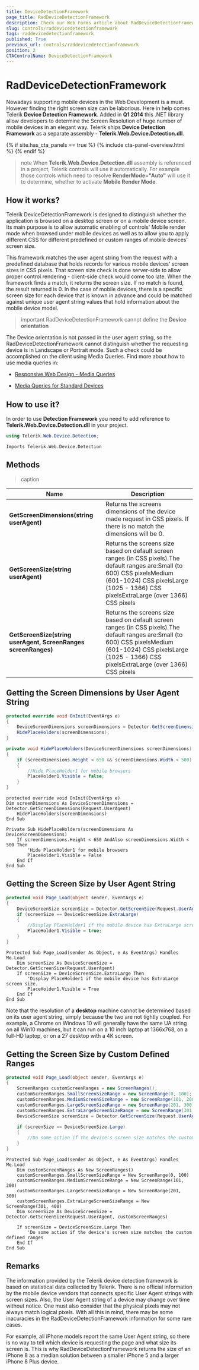 ```yaml
---
title: DeviceDetectionFramework
page_title: RadDeviceDetectionFramework
description: Check our Web Forms article about RadDeviceDetectionFramework.
slug: controls/raddevicedetectionframework
tags: raddevicedetectionframework
published: True
previous_url: controls/raddevicedetectionframework
position: 2
CTAControlName: DeviceDetectionFramework
---
```


# RadDeviceDetectionFramework



Nowadays supporting mobile devices in the Web Development is a must. However finding the right screen size can be laborious. Here in help comes Telerik **Device Detection Framework**. Added in **Q1 2014** this .NET library allow developers to determine the Screen Resolution of huge number of mobile devices in an elegant way. Telerik ships **Device Detection Framework** as a separate assembly - **Telerik.Web.Device.Detection.dll**.

{% if site.has_cta_panels == true %}
{% include cta-panel-overview.html %}
{% endif %}

>note When **Telerik.Web.Device.Detection.dll** assembly is referenced in a project, Telerik controls will use it automatically. For example those controls which need to resolve **RenderMode="Auto"** will use it to determine, whether to activate **Mobile Render Mode**.
>

## How it works?

Telerik DeviceDetectionFramework is designed to distinguish whether the application is browsed on a desktop screen or on a mobile device screen. Its main purpose is to allow automatic enabling of controls' Mobile render mode when browsed under mobile devices as well as to allow you to apply different CSS for different predefined or custom ranges of mobile devices' screen size. 

This framework matches the user agent string from the request with a predefined database that holds records for various mobile devices' screen sizes in CSS pixels. That screen size check is done server-side to allow proper control rendering - client-side check would come too late. When the framework finds a match, it returns the screen size. If no match is found, the result returned is 0. In the case of mobile devices, there is a specific screen size for each device that is known in advance and could be matched against unique user agent string values that hold information about the mobile device model.

>important
RadDeviceDetectionFramework cannot define the **Device orientation**
>

The Device orientation is not passed in the user agent string, so the RadDeviceDetectionFramework cannot distinguish whether the requesting device is in Landscape or Portrait mode. Such a check could be accomplished on the client using Media Queries. Find more about how to use media queries in:

 - [Responsive Web Design - Media Queries](https://www.w3schools.com/css/css_rwd_mediaqueries.asp)

 - [Media Queries for Standard Devices](https://css-tricks.com/snippets/css/media-queries-for-standard-devices/)



## How to use it?

In order to use **Detection Framework** you need to add reference to **Telerik.Web.Device.Detection.dll** in your project.


````C#
using Telerik.Web.Device.Detection;
````
````VBNET
Imports Telerik.Web.Device.Detection
````


## Methods


>caption  

| Name | Description |
| ------ | ------ |
| **GetScreenDimensions(string userAgent)** |Returns the screens dimensions of the device made request in CSS pixels. If there is no match the dimensions will be 0.|
| **GetScreenSize(string userAgent)** |Returns the screens size based on default screen ranges (in CSS pixels).The default ranges are:Small (to 600) CSS pixelsMedium (601-1024) CSS pixelsLarge (1025 - 1366) CSS pixelsExtraLarge (over 1366) CSS pixels|
| **GetScreenSize(string userAgent, ScreenRanges screenRanges)** |Returns the screens size based on default screen ranges (in CSS pixels).The default ranges are:Small (to 600) CSS pixelsMedium (601-1024) CSS pixelsLarge (1025 - 1366) CSS pixelsExtraLarge (over 1366) CSS pixels|

## Getting the Screen Dimensions by User Agent String





````C#
protected override void OnInit(EventArgs e)
{
    DeviceScreenDimensions screenDimensions = Detector.GetScreenDimensions(Request.UserAgent);
    HidePlaceHolders(screenDimensions);
}

private void HidePlaceHolders(DeviceScreenDimensions screenDimensions)
{
    if (screenDimensions.Height < 650 && screenDimensions.Width < 500)
    {
        //Hide PlaceHolder1 for mobile browsers
        PlaceHolder1.Visible = false;
    }
}
````
````VBNET
protected override void OnInit(EventArgs e)
Dim screenDimensions As DeviceScreenDimensions = Detector.GetScreenDimensions(Request.UserAgent)
    HidePlaceHolders(screenDimensions)
End Sub

Private Sub HidePlaceHolders(screenDimensions As DeviceScreenDimensions)
    If screenDimensions.Height < 650 AndAlso screenDimensions.Width < 500 Then
        'Hide PlaceHolder1 for mobile browsers
        PlaceHolder1.Visible = False
    End If
End Sub
````


## Getting the Screen Size by User Agent String



````C#
protected void Page_Load(object sender, EventArgs e)
{
    DeviceScreenSize screenSize = Detector.GetScreenSize(Request.UserAgent);
    if (screenSize == DeviceScreenSize.ExtraLarge)
    {
        //Display PlaceHolder1 if the mobile device has ExtraLarge screen size.
        PlaceHolder1.Visible = true;
    }
}
````
````VBNET
Protected Sub Page_Load(sender As Object, e As EventArgs) Handles Me.Load
    Dim screenSize As DeviceScreenSize = Detector.GetScreenSize(Request.UserAgent)
    If screenSize = DeviceScreenSize.ExtraLarge Then
        'Display PlaceHolder1 if the mobile device has ExtraLarge screen size.
        PlaceHolder1.Visible = True
    End If
End Sub
````

Note that the resolution of a **desktop** machine cannot be determined based on its user agent string, simply because the two are not tightly coupled. For example, a Chrome on Windows 10 will generally have the same UA string on all Win10 machines, but it can run on a 10 inch laptop at 1366x768, on a full-HD laptop, or on a 27 desktop with a 4K screen.

## Getting the Screen Size by Custom Defined Ranges



````C#
protected void Page_Load(object sender, EventArgs e)
{
    ScreenRanges customScreenRanges = new ScreenRanges();
    customScreenRanges.SmallScreenSizeRange = new ScreenRange(0, 100);
    customScreenRanges.MediumScreenSizeRange = new ScreenRange(101, 200);
    customScreenRanges.LargeScreenSizeRange = new ScreenRange(201, 300);
    customScreenRanges.ExtraLargeScreenSizeRange = new ScreenRange(301, 400);
    DeviceScreenSize screenSize = Detector.GetScreenSize(Request.UserAgent,  customScreenRanges);

    if (screenSize == DeviceScreenSize.Large)
    {
        //Do some action if the device's screen size matches the custom defined ranges
    }
}
````
````VBNET
Protected Sub Page_Load(sender As Object, e As EventArgs) Handles Me.Load
    Dim customScreenRanges As New ScreenRanges()
    customScreenRanges.SmallScreenSizeRange = New ScreenRange(0, 100)
    customScreenRanges.MediumScreenSizeRange = New ScreenRange(101, 200)
    customScreenRanges.LargeScreenSizeRange = New ScreenRange(201, 300)
    customScreenRanges.ExtraLargeScreenSizeRange = New ScreenRange(301, 400)
    Dim screenSize As DeviceScreenSize = Detector.GetScreenSize(Request.UserAgent, customScreenRanges)

    If screenSize = DeviceScreenSize.Large Then
        'Do some action if the device's screen size matches the custom defined ranges
    End If
End Sub
````

## Remarks

The information provided by the Telerik device detection framework is based on statistical data collected by Telerik. There is no official information by the mobile device vendors that connects specific User Agent strings with screen sizes. Also, the User Agent string of a device may change over time without notice. One must also consider that the physical pixels may not always match logical pixels. With all this in mind, there may be some inacuracies in the RadDeviceDetectionFramework information for some rare cases.

For example, all iPhone models report the same User Agent string, so there is no way to tell which device is requesting the page and what size its screen is. This is why RadDeviceDetectionFramework returns the size of an iPhone 8 as a median solution between a smaller iPhone 5 and a larger iPhone 8 Plus device.

